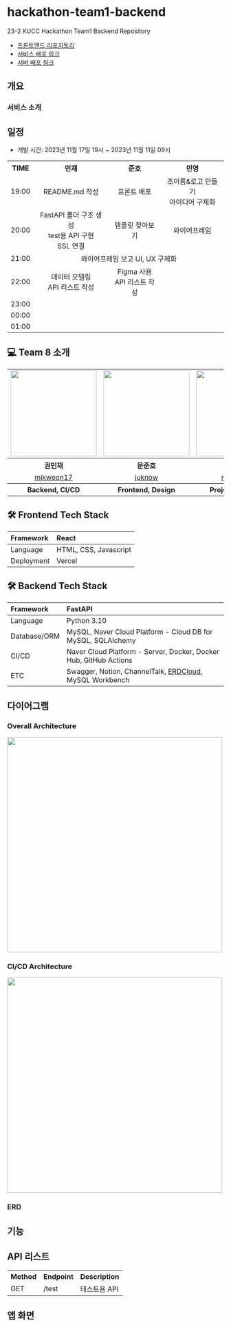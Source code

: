 # hackathon-team1-backend
23-2 KUCC Hackathon Team1 Backend Repository

- [프론트엔드 리포지토리](https://github.com/kucc/hackathon-team1-frontend)
- [서비스 배포 링크](https://hackathon-team1-frontend.vercel.app/)
- [서버 배포 링크](https://118.67.143.134:8080/)

## 개요



### 서비스 소개


## 일정

- 개발 시간: 2023년 11월 17일 19시 ~ 2023년 11월 11일 09시

<table style="text-align: center;">
    <tr>
        <th>TIME</th>
        <th>민재</th>
        <th>준호</th>
        <th>민영</th>
    </tr>
    <tr>
        <td>19:00</td>
        <td>README.md 작성</td>
        <td>프론트 배포</td>
        <td>조이름&로고 만들기<br>아이디어 구체화</td>
    </tr>
    <tr>
        <td>20:00</td>
        <td>FastAPI 폴더 구조 생성<br>test용 API 구현<br>SSL 연결</td>
        <td>템플릿 찾아보기</td>
        <td>와이어프레임</td>
    </tr>
    <tr>
        <td>21:00</td>
        <td colspan="3">와이어프레임 보고 UI, UX 구체화</td>
    </tr>
    <tr>
        <td>22:00</td>
        <td>데이터 모델링<br>API 리스트 작성</td>
        <td>Figma 사용<br>API 리스트 작성</td>
        <td></td>
    </tr>
    <tr>
        <td>23:00</td>
        <td></td>
        <td></td>
        <td></td>
    </tr>
    <tr>
        <td>00:00</td>
        <td></td>
        <td></td>
        <td></td>
    </tr>
    <tr>
        <td>01:00</td>
        <td></td>
        <td></td>
        <td></td>
    </tr>
</table>



## 💻 Team 8 소개

<table align="center" style = "table-layout: auto; width: 100%; table-layout: fixed;">
  <tr>
    <td>
       <img width="200" src = "https://avatars.githubusercontent.com/u/75142329?v=4" />
    </td>
    <td>
      <img width="200" src = "https://avatars.githubusercontent.com/u/124476542?v=4"/>
    </td>
    <td>
      <img width="200" src = "https://avatars.githubusercontent.com/u/108617193?v=4"/>
    </td>
  </tr> 

  <tr>
    <th align="center">권민재</th>
    <th align="center">문준호</th>
    <th align="center">안민영</th>
  </tr>

  <tr>
    <td align="center">
      <a href="https://github.com/mjkweon17">mjkweon17</a>
    </td>
    <td align="center">
      <a href="https://github.com/juknow">juknow</a>
    </td>
        <td align="center">
      <a href="https://github.com/minyeoong">minyeoong</a>
    </td>
  </tr>

  <tr>
    <th align="center">Backend, CI/CD</th>
    <th align="center">Frontend, Design</th>
    <th align="center">Project Managing</th>
  </tr>
</table>

## 🛠 Frontend Tech Stack
| Framework | React |
|:---|:---|
| Language | HTML, CSS, Javascript |
| Deployment | Vercel |

## 🛠 Backend Tech Stack
| Framework | FastAPI |
|:---|:---|
| Language | Python 3.10 |
| Database/ORM | MySQL, Naver Cloud Platform - Cloud DB for MySQL, SQLAlchemy |
| CI/CD | Naver Cloud Platform - Server, Docker, Docker Hub, GitHub Actions |
| ETC | Swagger, Notion, ChannelTalk, [ERDCloud](https://www.erdcloud.com/d/9pM4F45F62tvMWBT3), MySQL Workbench |

## 다이어그램

### Overall Architecture
<img width = "500" src = "https://user-images.githubusercontent.com/75142329/282190612-2089d2e5-0304-4951-aadf-cf3746b17897.png" >

### CI/CD Architecture
<img width = "500" src = "https://user-images.githubusercontent.com/75142329/282190604-7e1598f7-c5ce-4e65-a40a-b88302ce58b6.png" >

### ERD
<!-- <img width = "800" src = "https://user-images.githubusercontent.com/75142329/282190854-37fdf2c9-f8c7-4d00-a777-952ea3c7c127.png" > -->


## 기능


## API 리스트

<table>
    <tr>
        <th>Method</th>
        <th>Endpoint</th>
        <th>Description</th>
    </tr>
    <tr>
        <td>GET</td>
        <td>/test</td>
        <td>테스트용 API</td>
    </tr>
</table>

## 앱 화면
<!-- 
| <img src="https://user-images.githubusercontent.com/75142329/282195384-18271285-4578-4d3e-923c-2130bd362b46.png" width="200"><br/>메인 페이지 | <img src="https://user-images.githubusercontent.com/75142329/282195365-09152f97-bf9a-4a32-bfe7-701125a2b636.png" width="200"><br/>로그인 | <img src="https://user-images.githubusercontent.com/75142329/282195368-f16aba74-210d-4c1e-88b3-340706ba718b.png" width="200"><br/>회원가입 |
|:-------------------------------------------------:|:-------------------------------------------------:|:-------------------------------------------------:|
| <img src="https://user-images.githubusercontent.com/75142329/282195375-0af63d53-829e-470d-a863-e1d408415f90.png" width="200"><br/>강의 필터링 | <img src="https://user-images.githubusercontent.com/75142329/282195381-08fd62ec-642c-47e1-98fc-42c01a6741ec.png" width="200"><br/>강의 상세 정보 | <img src="https://user-images.githubusercontent.com/75142329/282195378-21b4e2af-2fe6-41da-82d7-83d4fb833281.png" width="200"><br/>리뷰 작성 | -->
